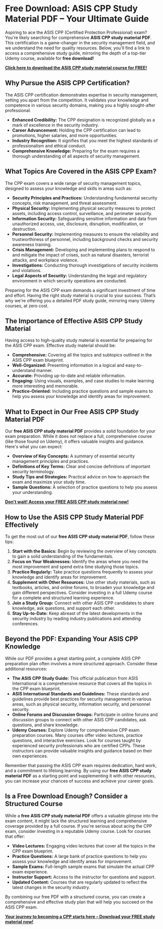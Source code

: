 # Free Download: ASIS CPP Study Material PDF – Your Ultimate Guide

Aspiring to ace the ASIS CPP (Certified Protection Professional) exam? You're likely searching for comprehensive **ASIS CPP study material PDF**. This certification is a game-changer in the security management field, and we understand the need for quality resources. Below, you'll find a link to access a comprehensive study guide, mirroring the depth of a top-tier Udemy course, available for **free download!**

[**Click here to download the ASIS CPP study material course for FREE!**](https://udemywork.com/asis-cpp-study-material-pdf)

## Why Pursue the ASIS CPP Certification?

The ASIS CPP certification demonstrates expertise in security management, setting you apart from the competition. It validates your knowledge and competence in various security domains, making you a highly sought-after professional.

*   **Enhanced Credibility:** The CPP designation is recognized globally as a mark of excellence in the security industry.
*   **Career Advancement:** Holding the CPP certification can lead to promotions, higher salaries, and more opportunities.
*   **Industry Recognition:** It signifies that you meet the highest standards of professionalism and ethical conduct.
*   **Comprehensive Knowledge:** Preparing for the exam requires a thorough understanding of all aspects of security management.

## What Topics Are Covered in the ASIS CPP Exam?

The CPP exam covers a wide range of security management topics, designed to assess your knowledge and skills in areas such as:

*   **Security Principles and Practices:** Understanding fundamental security concepts, risk management, and threat assessment.
*   **Physical Security:** Implementing physical security measures to protect assets, including access control, surveillance, and perimeter security.
*   **Information Security:** Safeguarding sensitive information and data from unauthorized access, use, disclosure, disruption, modification, or destruction.
*   **Personnel Security:** Implementing measures to ensure the reliability and trustworthiness of personnel, including background checks and security awareness training.
*   **Crisis Management:** Developing and implementing plans to respond to and mitigate the impact of crises, such as natural disasters, terrorist attacks, and workplace violence.
*   **Investigations:** Conducting thorough investigations of security incidents and violations.
*   **Legal Aspects of Security:** Understanding the legal and regulatory environment in which security operations are conducted.

Preparing for the ASIS CPP exam demands a significant investment of time and effort. Having the right study material is crucial to your success. That’s why we're offering you a detailed PDF study guide, mirroring many Udemy courses, at zero cost.

## The Importance of Effective ASIS CPP Study Material

Having access to high-quality study material is essential for preparing for the ASIS CPP exam. Effective study material should be:

*   **Comprehensive:** Covering all the topics and subtopics outlined in the ASIS CPP exam blueprint.
*   **Well-Organized:** Presenting information in a logical and easy-to-understand manner.
*   **Accurate:** Providing up-to-date and reliable information.
*   **Engaging:** Using visuals, examples, and case studies to make learning more interesting and memorable.
*   **Practice-Oriented:** Including practice questions and sample exams to help you assess your knowledge and identify areas for improvement.

## What to Expect in Our Free ASIS CPP Study Material PDF

Our **free ASIS CPP study material PDF** provides a solid foundation for your exam preparation. While it does not replace a full, comprehensive course (like those found on Udemy), it offers valuable insights and guidance. Here's what you can expect:

*   **Overview of Key Concepts:** A summary of essential security management principles and practices.
*   **Definitions of Key Terms:** Clear and concise definitions of important security terminology.
*   **Study Tips and Strategies:** Practical advice on how to approach the exam and maximize your study time.
*   **Sample Questions:** A selection of practice questions to help you assess your understanding.

[**Don't wait! Access your FREE ASIS CPP study material now!**](https://udemywork.com/asis-cpp-study-material-pdf)

## How to Use the ASIS CPP Study Material PDF Effectively

To get the most out of our **free ASIS CPP study material PDF**, follow these tips:

1.  **Start with the Basics:** Begin by reviewing the overview of key concepts to gain a solid understanding of the fundamentals.
2.  **Focus on Your Weaknesses:** Identify the areas where you need the most improvement and spend extra time studying those topics.
3.  **Practice Regularly:** Take practice questions frequently to assess your knowledge and identify areas for improvement.
4.  **Supplement with Other Resources:** Use other study materials, such as textbooks, articles, and online forums, to broaden your knowledge and gain different perspectives. Consider investing in a full Udemy course for a complete and structured learning experience.
5.  **Join a Study Group:** Connect with other ASIS CPP candidates to share knowledge, ask questions, and support each other.
6.  **Stay Up-to-Date:** Keep abreast of the latest developments in the security industry by reading industry publications and attending conferences.

## Beyond the PDF: Expanding Your ASIS CPP Knowledge

While our PDF provides a great starting point, a complete ASIS CPP preparation plan often involves a more structured approach. Consider these additional resources:

*   **The ASIS CPP Study Guide:** This official publication from ASIS International is a comprehensive resource that covers all the topics in the CPP exam blueprint.
*   **ASIS International Standards and Guidelines:** These standards and guidelines provide best practices for security management in various areas, such as physical security, information security, and personnel security.
*   **Online Forums and Discussion Groups:** Participate in online forums and discussion groups to connect with other ASIS CPP candidates, ask questions, and share knowledge.
*   **Udemy Courses:** Explore Udemy for comprehensive CPP exam preparation courses. Many courses offer video lectures, practice questions, and interactive exercises. Look for courses taught by experienced security professionals who are certified CPPs. These instructors can provide valuable insights and guidance based on their own experiences.

Remember that passing the ASIS CPP exam requires dedication, hard work, and a commitment to lifelong learning. By using our **free ASIS CPP study material PDF** as a starting point and supplementing it with other resources, you can increase your chances of success and achieve your career goals.

## Is a Free Download Enough? Consider a Structured Course

While a **free ASIS CPP study material PDF** offers a valuable glimpse into the exam content, it might lack the structured learning and comprehensive coverage provided by a full course. If you're serious about acing the CPP exam, consider investing in a reputable Udemy course. Look for courses that offer:

*   **Video Lectures:** Engaging video lectures that cover all the topics in the CPP exam blueprint.
*   **Practice Questions:** A large bank of practice questions to help you assess your knowledge and identify areas for improvement.
*   **Sample Exams:** Full-length sample exams that simulate the actual CPP exam experience.
*   **Instructor Support:** Access to the instructor for questions and support.
*   **Updated Content:** Courses that are regularly updated to reflect the latest changes in the security industry.

By combining our free PDF with a structured course, you can create a comprehensive and effective study plan that will help you succeed on the ASIS CPP exam.

[**Your journey to becoming a CPP starts here – Download your FREE study material now!**](https://udemywork.com/asis-cpp-study-material-pdf)
